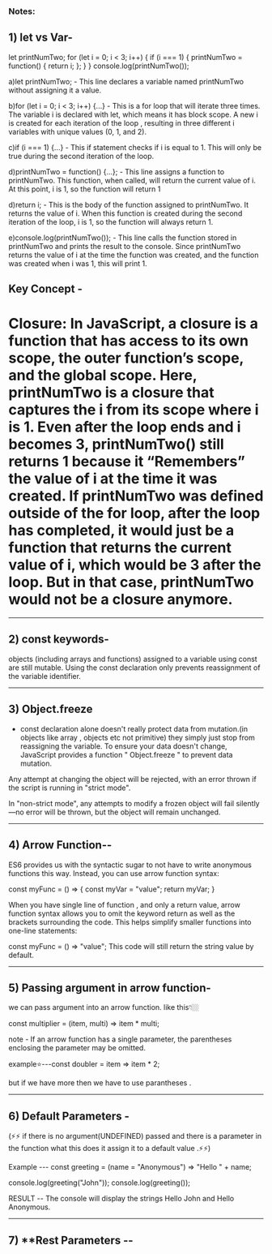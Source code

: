 

 ### Notes:

## 1) let vs Var-
let printNumTwo;
for (let i = 0; i < 3; i++) {
  if (i === 1) {
    printNumTwo = function() {
      return i;
    };
  }
}
console.log(printNumTwo());

a)let printNumTwo; - This line declares a variable named printNumTwo without assigning it a value.

b)for (let i = 0; i < 3; i++) {...} - This is a for loop that will iterate three times. The variable i is declared with let, which means it has block scope. A new i is created for each iteration of the loop , resulting in three different i variables with unique values (0, 1, and 2).

c)if (i === 1) {...} - This if statement checks if i is equal to 1. This will only be true during the second iteration of the loop.

d)printNumTwo = function() {...}; - This line assigns a function to printNumTwo. This function, when called, will return the current value of i.
At this point, i is 1, so the function will return 1


d)return i; - This is the body of the function assigned to printNumTwo. It returns the value of i. When this function is created during the second iteration of the loop, i is 1, so the function will always return 1.

e)console.log(printNumTwo()); - This line calls the function stored in printNumTwo and prints the result to the console. Since printNumTwo returns the value of i at the time the function was created, and the function was created when i was 1, this will print 1.

## Key Concept - 
# Closure: In JavaScript, a closure is a function that has access to its own scope, the outer function’s scope, and the global scope. Here, printNumTwo is a closure that captures the i from its scope where i is 1. Even after the loop ends and i becomes 3, printNumTwo() still returns 1 because it “Remembers” the value of i at the time it was created. If printNumTwo was defined outside of the for loop, after the loop has completed, it would just be a function that returns the current value of i, which would be 3 after the loop. But in that case, printNumTwo would not be a closure anymore.




-------------------------------------------------------------------------------------------------------------------------------------------------------------------------------

## 2) const keywords-  
 objects (including arrays and functions) assigned to a variable using const are still mutable. Using the const declaration only prevents reassignment of the variable identifier.


---------------------------------------------------------------------------------------------------------------------------------------------------------------------------------

## 3) Object.freeze
- const declaration alone doesn't really protect  data from mutation.(in objects like array , objects etc not primitive) they simply just stop from reassigning the variable.
  	 To ensure your data doesn't change, JavaScript provides a function " Object.freeze " to prevent data mutation.

Any attempt at changing the object will be rejected, with an error thrown if the script is running in "strict mode".

In "non-strict mode", any attempts to modify a frozen object will fail silently—no error will be thrown, but the object will remain unchanged.


-------------------------------------------------------------------------------------------------------------------------------------------------------------------------------

## 4) Arrow Function--
 ES6 provides us with the syntactic sugar to not have to write anonymous functions this way. Instead, you can use arrow function syntax:

const myFunc = () => {
  const myVar = "value";
  return myVar;
}

When you have single line of function , and only a return value, arrow function syntax allows you to omit the keyword return as well as the brackets surrounding the code. This helps simplify smaller functions into one-line statements:

const myFunc = () => "value";
This code will still return the string value by default.

----------------------------------------------------------------------------------

## 5) Passing argument in arrow function-
 we can  pass  argument into an arrow function. like this👇🏼

const multiplier = (item, multi) => item * multi;


note -  If an arrow function has a single parameter, the parentheses enclosing the parameter may be omitted.

example⭐---const doubler = item => item * 2;

but if we have more then we have to use parantheses .

--------------------------------------------------------------------------------

## 6) Default Parameters - 
(⚡⚡ if there is no argument(UNDEFINED) passed and there is a parameter in the function what this does it assign it to a default value .⚡⚡)

Example ---
const greeting = (name = "Anonymous") => "Hello " + name;

console.log(greeting("John"));
console.log(greeting());

RESULT --
	The console will display the strings Hello John and Hello Anonymous.


------------------------------------------------------------------------------------

## 7) **Rest Parameters  --

